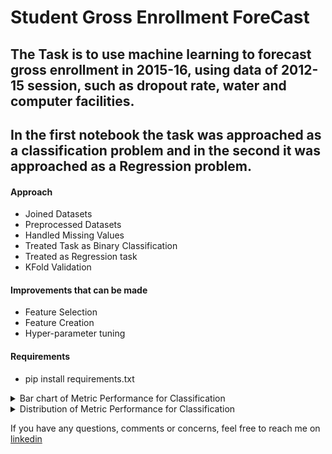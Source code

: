# Student Gross Enrollment ForeCast
## The Task is to use machine learning to forecast gross enrollment in 2015-16, using data of 2012-15 session, such as dropout rate, water and computer facilities. 
## In the first notebook the task was approached as a classification problem and in the second it was approached as a Regression problem.

#### Approach 
* Joined Datasets
* Preprocessed Datasets
* Handled Missing Values 
* Treated Task as Binary Classification
* Treated as Regression task
* KFold Validation
#### Improvements that can be made
* Feature Selection
* Feature Creation
* Hyper-parameter tuning
#### Requirements
- pip install requirements.txt

<details>
  <summary>Bar chart of Metric Performance for Classification</summary>
  <!-- Provide path to the screenshot here-->
  <img src="../images/Model/evaluation_metrics.png"> <br>

  <div>
    <h4> From the chart above, we can see that predictions made for upper primary category is the weakest</h4>
  </div>
</details>

<details>
  <summary>Distribution of Metric Performance for Classification</summary>
  <!-- Provide path to the screenshot here-->
  <img src="../images/Model/Distribution_of_metric_performance.png">s
</details>


If you have any questions, comments or concerns, feel free to reach me on [linkedin](https://www.linkedin.com/in/olukolatimi-david-19a841187/)
